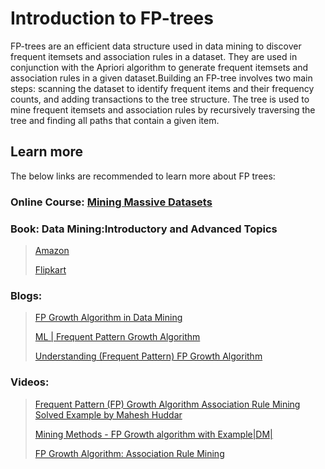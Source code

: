 # Introduction to FP-trees
FP-trees are an efficient data structure used in data mining to discover frequent itemsets and association rules in a dataset. They are used in conjunction with the Apriori algorithm to generate frequent itemsets and association rules in a given dataset.Building an FP-tree involves two main steps: scanning the dataset to identify frequent items and their frequency counts, and adding transactions to the tree structure. The tree is used to mine frequent itemsets and association rules by recursively traversing the tree and finding all paths that contain a given item.
## Learn more
The below links are recommended to learn more about FP trees:

### Online Course: [Mining Massive Datasets](https://online.stanford.edu/courses/soe-ycs0007-mining-massive-data-sets)

### Book: Data Mining:Introductory and Advanced Topics
> [Amazon](https://www.googleadservices.com/pagead/aclk?sa=L&ai=DChcSEwjTnJXir-P9AhVKHSsKHbyYAHUYABAIGgJzZg&ase=2&ohost=www.google.com&cid=CAESbOD2LcAh1yM0CA6qR2Ygfxmg9h6ygQrGJnypBykebllIbCzJ5SPxuw4d5_0Dt7OseUDh6kWT0ma_fYFPJe4IC24mWl78hYDL5Qa9TKK_LEC1Y3iKjuH7QPk8T7xi2V5GnyLN9m1uEzWbXMwVMA&sig=AOD64_3jGZepZkxenGqGMu4mbDvKNpAJkA&ctype=5&q=&nis=4&ved=2ahUKEwj0oo7ir-P9AhXZRmwGHRWGBd8Q9aACKAB6BAgDEA0&adurl=)
> 
> [Flipkart](https://www.googleadservices.com/pagead/aclk?sa=L&ai=DChcSEwi0idKAsOP9AhXICisKHf52AAIYABAKGgJzZg&ase=2&ohost=www.google.com&cid=CAESbOD2kEoAke_DseK9g7VivsF-l3hvTtvZ9RRdEVk_dOTvBcT10_OrtcBpJKjFq5pcVFGQhgbfiDFFbwBmFh38OkA7ASOv05ptZjjRcXKL4g4E9Xl5w2VMakwfStrclwDlDQHDXEuC8p5mbOuV-Q&sig=AOD64_0xNdFX4knVVxPSeAvPVi_dSnQ8MA&ctype=5&q=&nis=4&ved=2ahUKEwi_xMuAsOP9AhXUTWwGHXFZA1sQ9aACKAB6BAgBEBc&adurl=)

### Blogs:

> [FP Growth Algorithm in Data Mining](https://www.javatpoint.com/fp-growth-algorithm-in-data-mining#:~:text=This%20algorithm%20works%20as%20follows,such%20database%20is%20mined%20separately.)
> 
> [ML | Frequent Pattern Growth Algorithm](https://www.geeksforgeeks.org/ml-frequent-pattern-growth-algorithm/)
> 
> [Understanding (Frequent Pattern) FP Growth Algorithm](https://www.mygreatlearning.com/blog/understanding-fp-growth-algorithm/)


### Videos:
>[Frequent Pattern (FP) Growth Algorithm Association Rule Mining Solved Example by Mahesh Huddar](https://youtu.be/7oGz4PCp9jI)
>
>[Mining Methods - FP Growth algorithm with Example|DM|](https://youtu.be/pG7KQMyY85Y)
>
>[FP Growth Algorithm: Association Rule Mining](https://youtu.be/GcgfSJAaBto)
